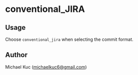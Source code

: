 # conventional_JIRA

## Usage

Choose `conventional_jira` when selecting the commit format.

## Author
Michael Kuc (michaelkuc6@gmail.com)
